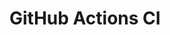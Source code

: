 # GitHub Actions CI



































































































































































































































































































































































































































































































































































































































































































































































































































































































































































































































































































































































































































































































































































































































































































































































































































































































































































































































































































































































































































































































































































































































































































































































































































































































































































































































































































